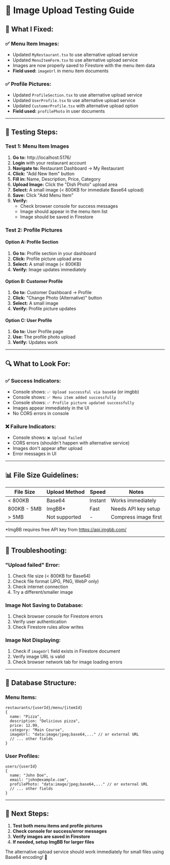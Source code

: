 # 🧪 Image Upload Testing Guide

## 🔧 **What I Fixed:**

### **✅ Menu Item Images:**
- Updated `MyRestaurant.tsx` to use alternative upload service
- Updated `MenuItemForm.tsx` to use alternative upload service  
- Images are now properly saved to Firestore with the menu item data
- **Field used:** `imageUrl` in menu item documents

### **✅ Profile Pictures:**
- Updated `ProfileSection.tsx` to use alternative upload service
- Updated `UserProfile.tsx` to use alternative upload service
- Updated `CustomerProfile.tsx` with alternative upload option
- **Field used:** `profilePhoto` in user documents

---

## 🧪 **Testing Steps:**

### **Test 1: Menu Item Images**

1. **Go to:** http://localhost:5176/
2. **Login** with your restaurant account
3. **Navigate to:** Restaurant Dashboard → My Restaurant
4. **Click:** "Add New Item" button
5. **Fill in:** Name, Description, Price, Category
6. **Upload Image:** Click the "Dish Photo" upload area
7. **Select:** A small image (< 800KB for immediate Base64 upload)
8. **Save:** Click "Add Menu Item"
9. **Verify:** 
   - Check browser console for success messages
   - Image should appear in the menu item list
   - Image should be saved in Firestore

### **Test 2: Profile Pictures**

#### **Option A: Profile Section**
1. **Go to:** Profile section in your dashboard
2. **Click:** Profile picture upload area
3. **Select:** A small image (< 800KB)
4. **Verify:** Image updates immediately

#### **Option B: Customer Profile**
1. **Go to:** Customer Dashboard → Profile
2. **Click:** "Change Photo (Alternative)" button
3. **Select:** A small image
4. **Verify:** Profile picture updates

#### **Option C: User Profile**
1. **Go to:** User Profile page
2. **Use:** The profile photo upload
3. **Verify:** Updates work

---

## 🔍 **What to Look For:**

### **✅ Success Indicators:**
- Console shows: `✅ Upload successful via base64` (or imgbb)
- Console shows: `✅ Menu item added successfully` 
- Console shows: `✅ Profile picture updated successfully`
- Images appear immediately in the UI
- No CORS errors in console

### **❌ Failure Indicators:**
- Console shows: `❌ Upload failed`
- CORS errors (shouldn't happen with alternative service)
- Images don't appear after upload
- Error messages in UI

---

## 📊 **File Size Guidelines:**

| File Size | Upload Method | Speed | Notes |
|-----------|---------------|-------|-------|
| < 800KB | Base64 | Instant | Works immediately |
| 800KB - 5MB | ImgBB* | Fast | Needs API key setup |
| > 5MB | Not supported | - | Compress image first |

*ImgBB requires free API key from https://api.imgbb.com/

---

## 🐛 **Troubleshooting:**

### **"Upload failed" Error:**
1. Check file size (< 800KB for Base64)
2. Check file format (JPG, PNG, WebP only)
3. Check internet connection
4. Try a different/smaller image

### **Image Not Saving to Database:**
1. Check browser console for Firestore errors
2. Verify user authentication
3. Check Firestore rules allow writes

### **Image Not Displaying:**
1. Check if `imageUrl` field exists in Firestore document
2. Verify image URL is valid
3. Check browser network tab for image loading errors

---

## 🔧 **Database Structure:**

### **Menu Items:**
```
restaurants/{userId}/menu/{itemId}
{
  name: "Pizza",
  description: "Delicious pizza",
  price: 12.99,
  category: "Main Course",
  imageUrl: "data:image/jpeg;base64,..." // or external URL
  // ... other fields
}
```

### **User Profiles:**
```
users/{userId}
{
  name: "John Doe",
  email: "john@example.com",
  profilePhoto: "data:image/jpeg;base64,..." // or external URL
  // ... other fields
}
```

---

## 🚀 **Next Steps:**

1. **Test both menu items and profile pictures**
2. **Check console for success/error messages**
3. **Verify images are saved in Firestore**
4. **If needed, setup ImgBB for larger files**

The alternative upload service should work immediately for small files using Base64 encoding! 🎉
